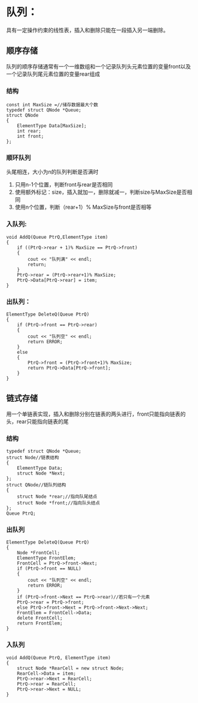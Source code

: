# 队列：
具有一定操作约束的线性表，插入和删除只能在一段插入另一端删除。

## 顺序存储
队列的顺序存储通常有一个一维数组和一个记录队列头元素位置的变量front以及一个记录队列尾元素位置的变量rear组成

### 结构
```
const int MaxSize =//储存数据最大个数
typedef struct QNode *Queue;
struct QNode
{
    ElementType Data[MaxSize];
    int rear;
    int front;
};
```

### 顺环队列
头尾相连，大小为n的队列判断是否满时
1. 只用n-1个位置，判断front与rear是否相同
2. 使用额外标记：size，插入就加一，删除就减一，判断size与MaxSize是否相同
3. 使用n个位置，判断（rear+1）% MaxSize与front是否相等

### 入队列:
```
void AddQ(Queue PtrQ,ElementType item)
{
    if ((PtrQ->rear + 1)% MaxSize == PtrQ->front)
    {
        cout << "队列满" << endl;
        return;
    }
    PtrQ->rear = (PtrQ->rear+1)% MaxSize;
    PtrQ->Data[PtrQ->rear] = item;
}
```

### 出队列：
```
ElementType DeleteQ(Queue PtrQ)
{
    if (PtrQ->front == PtrQ->rear)
    {
        cout << "队列空" << endl;
        return ERROR;
    }
    else
    {
        PtrQ->front = (PtrQ->front+1)% MaxSize;
        return PtrQ->Data[PtrQ->front];
    }
}
```

## 链式存储
用一个单链表实现，插入和删除分别在链表的两头进行，front只能指向链表的头，rear只能指向链表的尾

### 结构
```
typedef struct QNode *Queue;
struct Node//链表结构
{
    ElementType Data;
    struct Node *Next;
};
struct QNode//链队列结构
{
    struct Node *rear;//指向队尾结点
    struct Node *front;//指向队头结点
};
Queue PtrQ;
```

### 出队列
```
ElementType DeleteQ(Queue PtrQ)
{
    Node *FrontCell;
    ElementType FrontElem;
    FrontCell = PtrQ->front->Next;
    if (PtrQ->front == NULL)
    {
        cout << "队列空" << endl;
        return ERROR;
    }
    if (PtrQ->front->Next == PtrQ->rear)//若只有一个元素
    PtrQ->rear = PtrQ->front;
    else PtrQ->front->Next = PtrQ->front->Next->Next;
    FrontElem = FrontCell->Data;
    delete FrontCell;
    return FrontElem;
}
```

### 入队列
```
void AddQ(Queue PtrQ, ElementType item)
{
	struct Node *RearCell = new struct Node;
	RearCell->Data = item;
	PtrQ->rear->Next = RearCell;
	PtrQ->rear = RearCell;
	PtrQ->rear->Next = NULL;
}
```

